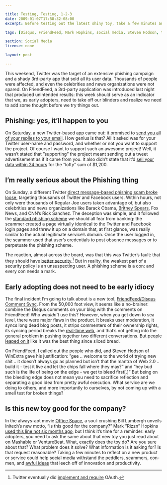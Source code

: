 ```yaml
---

title: Testing, Testing, 1-2-3
date: 2009-01-07T17:58:32-08:00
excerpt: Before testing out the latest shiny toy, take a few minutes and ask yourself a few pointed questions about whether or not it’s a Good Idea.

tags: [Disqus, FriendFeed, Mark Hopkins, social media, Steven Hodson, testing, Twitter, commentary]

section: Social Media
license: none

layout: post

---
```


This weekend, Twitter was the target of an extensive phishing campaign and a shady 3rd-party app that sold all its user data. Thousands of people were affected, and even the celebrities and news organizations were not spared. On FriendFeed, a 3rd-party application was introduced last night that produced unintended results: this week should serve as an indicator that we, as early adopters, need to take off our blinders and realize we need to add some thought before we try things out.

## Phishing: yes, it’ll happen to you

On Saturday, a new Twitter-based app came out: it promised to [send you all of your replies to your email][1]. How genius is that? All it asked was for your Twitter user-name and password, and whether or not you want to support the project. Of course I want to support such an awesome project! Well, it wasn’t stated that ”supporting” the project meant sending out a tweet advertisement as if it came from you. It also didn’t state that it’d [sell your data within 24 hours][2] for the “lofty” sum of $1,200.

## I’m really serious about the Phishing thing

On Sunday, a different Twitter [direct message-based phishing scam broke loose][3], targeting thousands of Twitter and Facebook users. Within hours, not only were thousands of Regular Joe users taken advantage of, but also celebrities and news organizations like Barack Obama, [Britney Spears][4], Fox News, and CNN’s Rick Sanchez. The deception was simple, and it followed the [standard phishing scheme][5] we should all fear from banking: the scammer created a page virtually identical to the Twitter and Facebook login pages and threw it up on a domain that, at first glance, was really similar to the actual legitimate service’s domain. Once the user logged in, the scammer used that user’s credentials to post obsence messages or to perpetuate the phishing scheme.

The reaction, almost across the board, was that this was Twitter’s fault: that they should have [better security][6].[^1] But in reality, the weakest part of a security policy is an unsuspecting user. A phishing scheme is a con: and every con needs a mark.

## Early adopting does not need to be early idiocy

The final incident I’m going to talk about is a new tool, [FriendFeed/Disqus Comment Sync][7]. From the 50,000 foot view, it seems like a no-brainer: combine the Disqus comments on your blog with the comments on FriendFeed! Who *wouldn’t* use this? However, when you get down to sea level, there were major flaws in the product. It breaks user moderation, it syncs long dead blog posts, it strips commenters of their ownership rights, its syncing period breaks the [real-time web][8], and that’s not getting into the general problem in pushing together two different conversations. But people [leaped on it][9] like it was the best thing since sliced bread.

On FriendFeed, I called out the people who did, and Steven Hodson of WinExtra gave his justification: ”gee .. welcome to the world of trying new shit .. it doesn’t always go as planned but isn’t that the mantra of Web 2.0 .. build it - test it live and let the chips fall where they may?” and ”hey bud such is the life of being on the edge - we get to bleed first[.]” But being on the bleeding edge does not mean you need to sacrifice reflection and separating a good idea from pretty awful execution. What service are we doing to others, and more importantly to ourselves, by not coming up with a smell test for broken things?

## Is this new toy good for the company?

In the always-apt movie [Office Space][10], a soul-crushing Bill Lumbergh unveils Initech’s new motto, ”Is this good for the company?” Mark ”Rizzn” Hopkins [used this line not six months ago][11], but I think it’s time for a reminder: early adopters, you need to ask the same about that new toy you just read about on Mashable or VentureBeat. What, exactly does the toy do? Are you sure about that? What problem does it solve? What information is it asking for? Is that request reasonable? Taking a few minutes to reflect on a new product or service could help social media withstand the peddlers, scammers, con-men, and [awful ideas][12] that leech off of innovation and productivity.

[^1]: Twitter eventually did [implement and require][13] OAuth.

[1]: http://bub.blicio.us/twply-sends-twitter-replies-to-email/ "TWPLY Sends Twitter Replies to Email"
[2]: http://scobleizer.com/2009/01/01/twitter-warning-your-data-is-being-sold/ "Twitter warning: your account data is being sold"
[3]: http://www.techcrunch.com/2009/01/05/either-fox-news-had-their-twitter-account-hacked-or-bill-oreilly-is-gay-or-both/ "Celebrity Twitter Accounts Hacked (Bill O’Reilly, Britney Spears, Obama, More)"
[4]: http://www.guardian.co.uk/music/2009/jan/06/britney-spears-twitter-account-hacked "Britney Spears’s Twitter account hacked"
[5]: http://en.wikipedia.org/wiki/Phishing#Phishing_techniques "Wikipedia article on phishing techniques"
[6]: https://web.archive.org/web/20090121203951/http://pleasetwitterimplementoauthnow.com/ "Please, Twitter, implement OAuth now!"
[7]: http://cubanlinks.org/blog/2009/01/06/friendfeeddisqus-comment-sync-v02/ "FriendFeed/Disqus Comment Sync v0.2"
[8]: http://scobleizer.com/2008/12/21/rss-shows-its-age-in-real-time-web-sup-and-xmpp-to-the-rescue/ "RSS shows its age in real-time web (SUP and XMPP to the rescue?)"
[9]: http://mashable.com/2009/01/06/sync-friendfeed-comments-with-disqus/ "New Tool: Sync FriendFeed Comments With Disqus"
[10]: http://www.imdb.com/title/tt0151804/ "IMDb entry for “Office Space”"
[11]: http://mashable.com/2008/08/27/4-questions-for-every-early-adopter/ "4 Questions for Every Early Adopter"
[12]: http://www.plurk.com/ "Plurk"
[13]: https://blog.twitter.com/2010/twitter-applications-and-oauth "Twitter Applications and OAuth"
